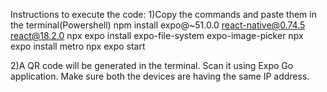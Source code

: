 Instructions to execute the code:
1)Copy the commands and paste them in the terminal(Powershell)
npm install expo@~51.0.0 react-native@0.74.5 react@18.2.0
npx expo install expo-file-system expo-image-picker
npx expo install metro
npx expo start

2)A QR code will be generated in the terminal. Scan it using Expo Go application. Make sure both the devices are having the same IP address.
